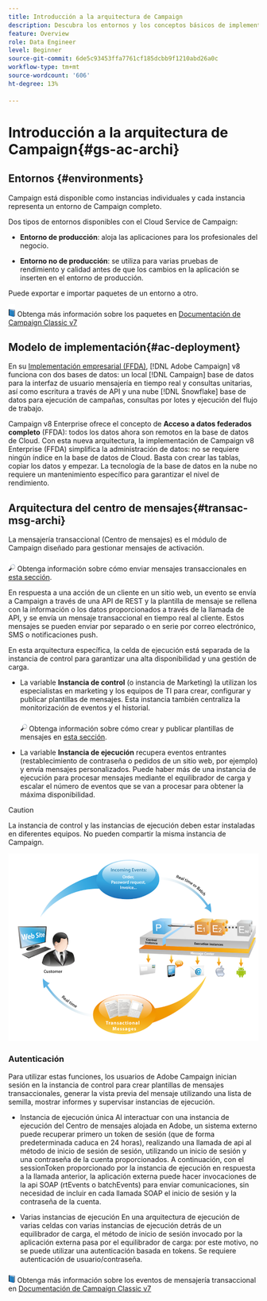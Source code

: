 ```yaml
---
title: Introducción a la arquitectura de Campaign
description: Descubra los entornos y los conceptos básicos de implementación
feature: Overview
role: Data Engineer
level: Beginner
source-git-commit: 6de5c93453ffa7761cf185dcbb9f1210abd26a0c
workflow-type: tm+mt
source-wordcount: '606'
ht-degree: 13%

---
```


# Introducción a la arquitectura de Campaign{#gs-ac-archi}

## Entornos {#environments}

Campaign está disponible como instancias individuales y cada instancia representa un entorno de Campaign completo.

Dos tipos de entornos disponibles con el Cloud Service de Campaign:

* **Entorno de producción**: aloja las aplicaciones para los profesionales del negocio.

* **Entorno no de producción**: se utiliza para varias pruebas de rendimiento y calidad antes de que los cambios en la aplicación se inserten en el entorno de producción.

Puede exportar e importar paquetes de un entorno a otro.

![](../assets/do-not-localize/book.png) Obtenga más información sobre los paquetes en [Documentación de Campaign Classic v7](https://experienceleague.adobe.com/docs/campaign-classic/using/getting-started/administration-basics/working-with-data-packages.html)

## Modelo de implementación{#ac-deployment}

En su [Implementación empresarial (FFDA)](enterprise-deployment.md), [!DNL Adobe Campaign] v8 funciona con dos bases de datos: un local [!DNL Campaign] base de datos para la interfaz de usuario mensajería en tiempo real y consultas unitarias, así como escritura a través de API y una nube [!DNL Snowflake] base de datos para ejecución de campañas, consultas por lotes y ejecución del flujo de trabajo.

Campaign v8 Enterprise ofrece el concepto de **Acceso a datos federados completo** (FFDA): todos los datos ahora son remotos en la base de datos de Cloud. Con esta nueva arquitectura, la implementación de Campaign v8 Enterprise (FFDA) simplifica la administración de datos: no se requiere ningún índice en la base de datos de Cloud. Basta con crear las tablas, copiar los datos y empezar. La tecnología de la base de datos en la nube no requiere un mantenimiento específico para garantizar el nivel de rendimiento.



<!--Two deployment models are available:

* **Campaign FDA [!DNL Snowflake] deployment**

In its [[!DNL Snowflake] FDA deployment](fda-deployment.md), [!DNL Adobe Campaign] v8 is connected to [!DNL Snowflake] to access data through Federated Data Access capability: you can access and process external data and information stored in your [!DNL Snowflake] database without changing the structure of Adobe Campaign data. PostgreSQL is the primary database, and Snowflake is the secondary database. You can extend your data model and store your data on Snowflake. Subsequently, you can run ETL, segmentation and reports on a large data set with outstanding performances.

* **Campaign Enterprise (FFDA) deployment**

-->

## Arquitectura del centro de mensajes{#transac-msg-archi}

La mensajería transaccional (Centro de mensajes) es el módulo de Campaign diseñado para gestionar mensajes de activación.

![](../assets/do-not-localize/glass.png) Obtenga información sobre cómo enviar mensajes transaccionales en [esta sección](../send/transactional.md).

En respuesta a una acción de un cliente en un sitio web, un evento se envía a Campaign a través de una API de REST y la plantilla de mensaje se rellena con la información o los datos proporcionados a través de la llamada de API, y se envía un mensaje transaccional en tiempo real al cliente. Estos mensajes se pueden enviar por separado o en serie por correo electrónico, SMS o notificaciones push.

En esta arquitectura específica, la celda de ejecución está separada de la instancia de control para garantizar una alta disponibilidad y una gestión de carga.

* La variable **Instancia de control** (o instancia de Marketing) la utilizan los especialistas en marketing y los equipos de TI para crear, configurar y publicar plantillas de mensajes. Esta instancia también centraliza la monitorización de eventos y el historial.

   ![](../assets/do-not-localize/glass.png) Obtenga información sobre cómo crear y publicar plantillas de mensajes en [esta sección](../send/transactional.md).

* La variable **Instancia de ejecución** recupera eventos entrantes (restablecimiento de contraseña o pedidos de un sitio web, por ejemplo) y envía mensajes personalizados. Puede haber más de una instancia de ejecución para procesar mensajes mediante el equilibrador de carga y escalar el número de eventos que se van a procesar para obtener la máxima disponibilidad.

>[!CAUTION]
>
>La instancia de control y las instancias de ejecución deben estar instaladas en diferentes equipos. No pueden compartir la misma instancia de Campaign.

![](assets/messagecenter_diagram.png)

### Autenticación

Para utilizar estas funciones, los usuarios de Adobe Campaign inician sesión en la instancia de control para crear plantillas de mensajes transaccionales, generar la vista previa del mensaje utilizando una lista de semilla, mostrar informes y supervisar instancias de ejecución.

* Instancia de ejecución única Al interactuar con una instancia de ejecución del Centro de mensajes alojada en Adobe, un sistema externo puede recuperar primero un token de sesión (que de forma predeterminada caduca en 24 horas), realizando una llamada de api al método de inicio de sesión de sesión, utilizando un inicio de sesión y una contraseña de la cuenta proporcionados.
A continuación, con el sessionToken proporcionado por la instancia de ejecución en respuesta a la llamada anterior, la aplicación externa puede hacer invocaciones de la api SOAP (rtEvents o batchEvents) para enviar comunicaciones, sin necesidad de incluir en cada llamada SOAP el inicio de sesión y la contraseña de la cuenta.

* Varias instancias de ejecución En una arquitectura de ejecución de varias celdas con varias instancias de ejecución detrás de un equilibrador de carga, el método de inicio de sesión invocado por la aplicación externa pasa por el equilibrador de carga: por este motivo, no se puede utilizar una autenticación basada en tokens. Se requiere autenticación de usuario/contraseña.

![](../assets/do-not-localize/book.png) Obtenga más información sobre los eventos de mensajería transaccional en [Documentación de Campaign Classic v7](https://experienceleague.adobe.com/docs/campaign-classic/using/transactional-messaging/processing/event-description.html#about-transactional-messaging-datamodel)